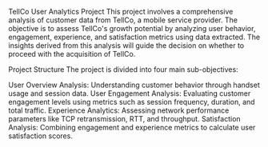 TellCo User Analytics Project
This project involves a comprehensive analysis of customer data from TellCo, a mobile service provider. 
The objective is to assess TellCo's growth potential by analyzing user behavior, engagement, experience, and satisfaction metrics using data extracted. 
The insights derived from this analysis will guide the decision on whether to proceed with the acquisition of TellCo.

Project Structure
The project is divided into four main sub-objectives:

User Overview Analysis: Understanding customer behavior through handset usage and session data.
User Engagement Analysis: Evaluating customer engagement levels using metrics such as session frequency, duration, and total traffic.
Experience Analytics: Assessing network performance parameters like TCP retransmission, RTT, and throughput.
Satisfaction Analysis: Combining engagement and experience metrics to calculate user satisfaction scores.
